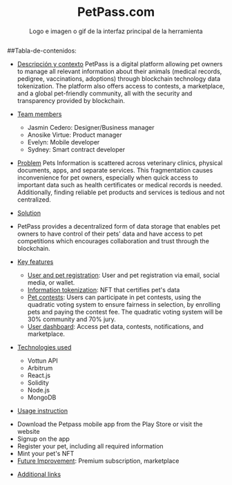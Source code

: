 <h1 align="center">PetPass.com</h1>

<p align="center"> Logo e imagen o gif de la interfaz principal de la herramienta</p>
<p align="center"><img https://github.com/cwjasmin/PetPass/blob/main/banner-petpass-en.jpg)" /></p>
##Tabla-de-contenidos:


- [Descripción y contexto](#descripción-y-contexto)
PetPass is a digital platform allowing pet owners to manage all relevant information about their animals (medical records, pedigree, vaccinations, adoptions) through blockchain technology data tokenization. The platform also offers access to contests, a marketplace, and a global pet-friendly community, all with the security and transparency provided by blockchain.

- [Team members](#Team-members)
  * Jasmin Cedero: Designer/Business manager
  * Anosike Virtue: Product manager
  * Evelyn: Mobile developer
  * Sydney: Smart contract developer

- [Problem](#Problem)
Pets Information is scattered across veterinary clinics, physical documents, apps, and separate services. This fragmentation causes inconvenience for pet owners, especially when quick access to important data such as health certificates or medical records is needed. Additionally, finding reliable pet products and services is tedious and not centralized.
- [Solution](#Solution)
- PetPass provides a decentralized form of data storage that enables pet owners to have control of their pets' data and have access to pet competitions which encourages collaboration and trust through the blockchain.
- [Key features](#Key-features)
   * [User and pet registration](##User-and-pet-registration): User and pet registration via email, social media, or wallet.
   * [Information tokenization](#Information-tokenization): NFT that certifies pet's data
   * [Pet contests](#Pet-contests): Users can participate in pet contests, using the quadratic voting system to ensure fairness in selection, by enrolling pets and paying the contest fee. The quadratic voting system will be 30% community and 70% jury.
   * [User dashboard](#User-dashboard): Access pet data, contests, notifications, and marketplace.
- [Technologies used](#technologies-used)
   * Vottun API
   * Arbitrum
   * React.js
   * Solidity
   * Node.js
   * MongoDB
   
 - [Usage instruction](#usage-instruction)
  * Download the Petpass mobile app from the Play Store or visit the website 
  * Signup on the app
  * Register your pet, including all required information
  * Mint your pet's NFT
  * [Future Improvement](#Future-improvement): Premium subscription, marketplace
- [Additional links](#Additional-links)

  

